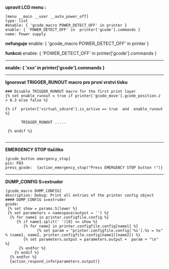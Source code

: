 **upravit LCD menu :**

```
[menu __main __user __auto_power_off]
type: list
#enable: { 'gcode_macro POWER_DETECT_OFF' in printer }
enable: { 'POWER_DETECT_OFF' in  printer['gcode'].commands }
name: Power supply  
```

 **nefunguje**
 enable: { 'gcode_macro POWER_DETECT_OFF' in printer }

**funkcni**
enable: { 'POWER_DETECT_OFF' in  printer['gcode'].commands }

------------------------------------------------------

**enable: { 'xxx' in  printer['gcode'].commands }**

------------------------------------------------------
**Ignorovat TRIGGER_RUNOUT macro pro první vrstvi tisku**

```
### Disable TRIGGER_RUNOUT macro for the first print layer
{% set enable_runout = true if printer['gcode_move'].gcode_position.z > 0.3 else false %}

{% if  printer['virtual_sdcard'].is_active == true  and  enable_runout  %}
	
	   TRIGGER_RUNOUT .....
 
 {% endif %}
	
```
-------------------------------------------------------
**EMERGENCY STOP tlačítko**

```
[gcode_button emergency_stop]
pin: PA3
press_gcode:  {action_emergency_stop("Press EMERGENCY STOP button !")}
```
------------------------------------------------------
**DUMP_CONFIG S=extruder**

```
[gcode_macro DUMP_CONFIG]
description: Debug: Print all entries of the printer config object
#### DUMP_CONFIG s=extruder
gcode:
 {% set show = params.S|lower %}
 {% set parameters = namespace(output = '') %}
  {% for name1 in printer.configfile.config %}
     {% if name1.split(' ')[0] == show %}        
        {% for name2 in printer.configfile.config[name1] %}
              {% set param = "printer.configfile.config['%s'].%s = %s" % (name1, name2, printer.configfile.config[name1][name2]) %}
        {% set parameters.output = parameters.output +  param + "\n" %}
      {% endfor %}
    {% endif %}
  {% endfor %}
  {action_respond_info(parameters.output)}
```
